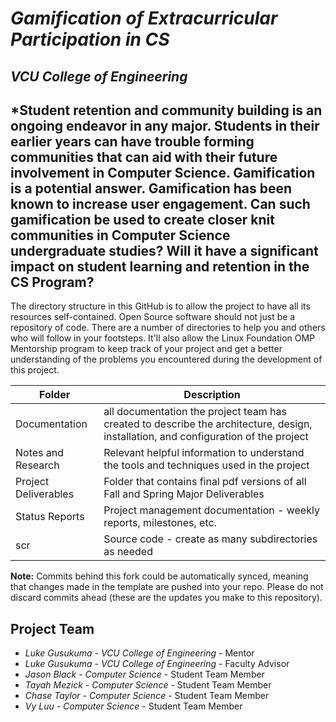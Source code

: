 # *Gamification of Extracurricular Participation in CS*
## *VCU College of Engineering*
## *Student retention and community building is an ongoing endeavor in any major. Students in their earlier years can have trouble forming communities that can aid with their future involvement in Computer Science. Gamification is a potential answer. Gamification has been known to increase user engagement. Can such gamification be used to create closer knit communities in Computer Science undergraduate studies? Will it have a significant impact on student learning and retention in the CS Program?

The directory structure in this GitHub is to allow the project to have all its resources self-contained.
Open Source software should not just be a repository of code.  There are a number of directories to help you and others who will 
follow in your footsteps.  It'll also allow the Linux Foundation OMP Mentorship program to keep track of your project and get
a better understanding of the problems you encountered during the development of this project. 

| Folder | Description |
|---|---|
| Documentation |  all documentation the project team has created to describe the architecture, design, installation, and configuration of the project |
| Notes and Research | Relevant helpful information to understand the tools and techniques used in the project |
| Project Deliverables | Folder that contains final pdf versions of all Fall and Spring Major Deliverables |
| Status Reports | Project management documentation - weekly reports, milestones, etc. |
| scr | Source code - create as many subdirectories as needed |

**Note:** Commits behind this fork could be automatically synced, meaning that changes made in the template are pushed into your repo. Please do not discard commits ahead (these are the updates you make to this repository).

## Project Team
- *Luke Gusukuma*  - *VCU College of Engineering* - Mentor
- *Luke Gusukuma*  - *VCU College of Engineering* - Faculty Advisor
- *Jason Black* - *Computer Science* - Student Team Member
- *Tayah Mezick* - *Computer Science* - Student Team Member
- *Chase Taylor* - *Computer Science* - Student Team Member
- *Vy Luu* - *Computer Science* - Student Team Member
